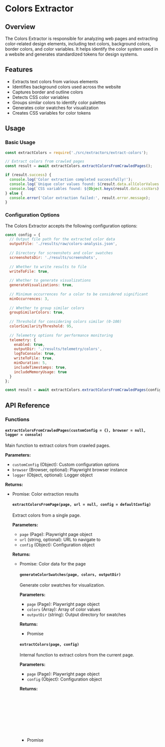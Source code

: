 # Colors Extractor

## Overview

The Colors Extractor is responsible for analyzing web pages and extracting color-related design elements, including text colors, background colors, border colors, and color variables. It helps identify the color system used in a website and generates standardized tokens for design systems.

## Features

- Extracts text colors from various elements
- Identifies background colors used across the website
- Captures border and outline colors
- Detects CSS color variables
- Groups similar colors to identify color palettes
- Generates color swatches for visualization
- Creates CSS variables for color tokens

## Usage

### Basic Usage

```javascript
const extractColors = require('./src/extractors/extract-colors');

// Extract colors from crawled pages
const result = await extractColors.extractColorsFromCrawledPages();

if (result.success) {
  console.log('Color extraction completed successfully!');
  console.log(`Unique color values found: ${result.data.allColorValues.length}`);
  console.log(`CSS variables found: ${Object.keys(result.data.cssVars).length}`);
} else {
  console.error('Color extraction failed:', result.error.message);
}
```

### Configuration Options

The Colors Extractor accepts the following configuration options:

```javascript
const config = {
  // Output file path for the extracted color data
  outputFile: './results/raw/colors-analysis.json',
  
  // Directory for screenshots and color swatches
  screenshotsDir: './results/screenshots',
  
  // Whether to write results to file
  writeToFile: true,
  
  // Whether to generate visualizations
  generateVisualizations: true,
  
  // Minimum occurrences for a color to be considered significant
  minOccurrences: 3,
  
  // Whether to group similar colors
  groupSimilarColors: true,
  
  // Threshold for considering colors similar (0-100)
  colorSimilarityThreshold: 95,
  
  // Telemetry options for performance monitoring
  telemetry: {
    enabled: true,
    outputDir: './results/telemetry/colors',
    logToConsole: true,
    writeToFile: true,
    minDuration: 5,
    includeTimestamps: true,
    includeMemoryUsage: true
  }
};

const result = await extractColors.extractColorsFromCrawledPages(config);
```

## API Reference

### Functions

#### `extractColorsFromCrawledPages(customConfig = {}, browser = null, logger = console)`

Main function to extract colors from crawled pages.

**Parameters:**
- `customConfig` (Object): Custom configuration options
- `browser` (Browser, optional): Playwright browser instance
- `logger` (Object, optional): Logger object

**Returns:**
- Promise<Object>: Color extraction results

#### `extractColorsFromPage(page, url = null, config = defaultConfig)`

Extract colors from a single page.

**Parameters:**
- `page` (Page): Playwright page object
- `url` (string, optional): URL to navigate to
- `config` (Object): Configuration object

**Returns:**
- Promise<Object>: Color data for the page

#### `generateColorSwatches(page, colors, outputDir)`

Generate color swatches for visualization.

**Parameters:**
- `page` (Page): Playwright page object
- `colors` (Array): Array of color values
- `outputDir` (string): Output directory for swatches

**Returns:**
- Promise<void>

#### `extractColors(page, config)`

Internal function to extract colors from the current page.

**Parameters:**
- `page` (Page): Playwright page object
- `config` (Object): Configuration object

**Returns:**
- Promise<Object>: Extracted color data

## Output Format

The Colors Extractor generates a JSON file with the following structure:

```json
{
  "pagesAnalyzed": [
    {
      "url": "https://example.com",
      "title": "Example Website",
      "colors": {
        "text": ["#333333", "#666666"],
        "background": ["#FFFFFF", "#F5F5F5"],
        "border": ["#DDDDDD", "#CCCCCC"]
      }
    }
  ],
  "allColorValues": [
    {
      "value": "#333333",
      "type": "text",
      "occurrences": 42,
      "elements": ["p", "h1", "h2"]
    },
    {
      "value": "#FFFFFF",
      "type": "background",
      "occurrences": 15,
      "elements": ["body", "div", "section"]
    }
  ],
  "colorGroups": {
    "primary": ["#0066CC", "#0077DD", "#0088EE"],
    "secondary": ["#FF5500", "#FF6600", "#FF7700"],
    "neutral": ["#333333", "#666666", "#999999", "#CCCCCC"]
  },
  "cssVars": {
    "--primary-color": "#0066CC",
    "--secondary-color": "#FF5500",
    "--text-color": "#333333",
    "--background-color": "#FFFFFF",
    "--border-color": "#DDDDDD"
  }
}
```

## Examples

### Extracting Colors with Custom Configuration

```javascript
const extractColors = require('./src/extractors/extract-colors');
const { chromium } = require('@playwright/test');

async function extractColorsWithCustomConfig() {
  // Custom configuration
  const config = {
    outputFile: './custom-results/colors.json',
    minOccurrences: 2,
    groupSimilarColors: true,
    colorSimilarityThreshold: 90
  };
  
  // Launch browser
  const browser = await chromium.launch();
  
  try {
    // Extract colors
    const result = await extractColors.extractColorsFromCrawledPages(config, browser);
    
    if (result.success) {
      console.log('Color extraction completed successfully!');
      console.log(`Unique color values found: ${result.data.allColorValues.length}`);
      console.log(`Color groups identified: ${Object.keys(result.data.colorGroups).length}`);
    } else {
      console.error('Color extraction failed:', result.error.message);
    }
  } finally {
    // Close browser
    await browser.close();
  }
}

extractColorsWithCustomConfig();
```

### Extracting Colors from a Single Page

```javascript
const extractColors = require('./src/extractors/extract-colors');
const { chromium } = require('@playwright/test');

async function extractColorsFromSinglePage() {
  // Launch browser
  const browser = await chromium.launch();
  const context = await browser.newContext();
  const page = await context.newPage();
  
  try {
    // Extract colors from a specific page
    const result = await extractColors.extractColorsFromPage(
      page, 
      'https://example.com'
    );
    
    if (result.success) {
      console.log('Color extraction completed successfully!');
      console.log(result.data);
    } else {
      console.error('Color extraction failed:', result.error.message);
    }
  } finally {
    // Close browser
    await browser.close();
  }
}

extractColorsFromSinglePage();
```

## Color Processing

### Color Normalization

The Colors Extractor normalizes all color values to hexadecimal format (#RRGGBB) for consistency. It handles various color formats including:

- Hexadecimal: #RGB, #RRGGBB
- RGB: rgb(r, g, b)
- RGBA: rgba(r, g, b, a)
- HSL: hsl(h, s%, l%)
- HSLA: hsla(h, s%, l%, a)
- Named colors: red, blue, green, etc.

### Color Grouping

When `groupSimilarColors` is enabled, the extractor groups similar colors based on perceptual similarity. This helps identify color palettes and reduce the number of unique colors in the design system.

The `colorSimilarityThreshold` determines how similar colors need to be to be grouped together. A higher value (closer to 100) means colors must be very similar to be grouped, while a lower value allows more variation within groups.

## Troubleshooting

### Common Issues

1. **No colors extracted**
   - Check if the website uses standard CSS properties for colors
   - Ensure the website is accessible and loads properly
   - Try increasing the timeout value in the configuration

2. **Missing color variables**
   - Some websites don't use CSS variables for colors
   - Check if the website uses inline styles or other methods for applying colors

3. **Too many similar colors**
   - Try adjusting the `colorSimilarityThreshold` value
   - Enable `groupSimilarColors` to reduce the number of unique colors

### Error Handling

The Colors Extractor provides detailed error information in the result object:

```javascript
const result = await extractColors.extractColorsFromCrawledPages();

if (!result.success) {
  console.error('Error type:', result.error.type);
  console.error('Error message:', result.error.message);
  console.error('Error stack:', result.error.stack);
}
```

## Performance Considerations

- Color extraction can be resource-intensive on large websites
- Consider using the telemetry options to monitor performance
- For very large sites, you may want to limit the number of pages analyzed
- The `groupSimilarColors` option adds additional processing time when enabled

## Related Components

- [Typography Extractor](./typography-extractor.md)
- [Spacing Extractor](./spacing-extractor.md)
- [Borders Extractor](./borders-extractor.md)
- [Animations Extractor](./animations-extractor.md)
